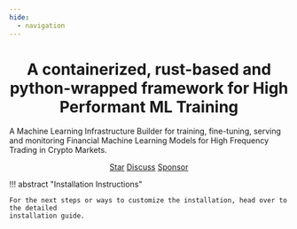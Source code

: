 ```yaml
---
hide:
  - navigation
---
```


<div style="text-align: center">
  <h1> A containerized, rust-based and python-wrapped framework for High Performant ML Training </h1>
</div>

A Machine Learning Infrastructure Builder for training, fine-tuning, serving and monitoring Financial Machine Learning Models for High Frequency Trading in Crypto Markets.

<script async defer src="https://buttons.github.io/buttons.js"></script>
<p align="center">
  <a class="github-button" href="https://github.com/iteralabs/atelier" data-size="large" data-show-count="true" data-color-scheme="light" aria-label="Star iteralabs/atelier on GitHub">Star</a>
<a class="github-button" href="https://github.com/iteralabs/atelier/discussions" data-icon="octicon-comment-discussion" data-size="large" aria-label="Discuss iteralabs/atelier on GitHub">Discuss</a>
  <a class="github-button" href="https://github.com/sponsors/iffranciscome" data-size="large" data-icon="octicon-heart" data-color-scheme="light" aria-label="Sponsor @iffranciscome on GitHub">Sponsor</a>
</p>

!!! abstract "Installation Instructions"

    For the next steps or ways to customize the installation, head over to the detailed
    installation guide.
